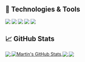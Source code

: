 <!---[![Top Langs](https://github-readme-stats.vercel.app/api/top-langs/?username=AsareelDadiouari)](https://github.com/anuraghazra/github-readme-stats) --->
## 🔧 Technologies & Tools
![](https://img.shields.io/badge/C%23-239120?style=for-the-badge&logo=c-sharp&logoColor=white)
![](https://img.shields.io/badge/Python-3776AB?style=for-the-badge&logo=python&logoColor=white)
![](https://img.shields.io/badge/JavaScript-323330?style=for-the-badge&logo=javascript&logoColor=F7DF1E)
![](https://img.shields.io/badge/TypeScript-007ACC?style=for-the-badge&logo=typescript&logoColor=white)
![](https://img.shields.io/badge/Java-ED8B00?style=for-the-badge&logo=java&logoColor=white)


## &#x1f4c8; GitHub Stats

<a href="https://github.com/AsareelDadiouari/AsareelDadiouari">
  <img align="center" src="https://github-readme-stats.vercel.app/api/top-langs/?username=AsareelDadiouari&hide=java,html,tex&title_color=ffffff&text_color=c9cacc&icon_color=2bbc8a&bg_color=1d1f21&langs_count=3" />
</a>
<a href="https://github.com/AsareelDadiouari/AsareelDadiouari">
  <img align="center" src="https://github-readme-stats.vercel.app/api?username=AsareelDadiouari&show_icons=true&line_height=27&count_private=true&title_color=ffffff&text_color=c9cacc&icon_color=2bbc8a&bg_color=1d1f21" alt="Martin's GitHub Stats" />
</a>

<a href="https://github.com/AsareelDadiouari/Lets-go-biking">
  <img align="center" src="https://github-readme-stats.vercel.app/api/pin/?username=AsareelDadiouari&repo=Lets-go-biking&title_color=ffffff&text_color=c9cacc&icon_color=2bbc8a&bg_color=1d1f21" />
</a>


<a href="https://github.com/AsareelDadiouari/Polyquiz-Angular">
  <img align="center" src="https://github-readme-stats.vercel.app/api/pin/?username=AsareelDadiouari&repo=PS7-PolyVilleActive&title_color=ffffff&text_color=c9cacc&icon_color=2bbc8a&bg_color=1d1f21" />
</a>    

